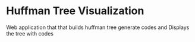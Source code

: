# Huffman Tree Visualization
 Web application that that builds huffman tree generate codes and Displays the tree with codes
